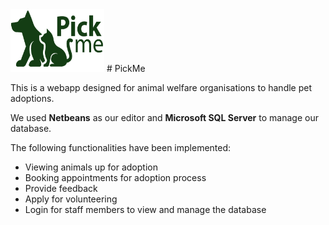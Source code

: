<img src="/images/logo.png" width="150" height="100">
# PickMe

This is a webapp designed for animal welfare organisations to handle pet adoptions.

We used **Netbeans** as our editor and **Microsoft SQL Server** to manage our database.

The following functionalities have been implemented:


  - Viewing animals up for adoption
  - Booking appointments for adoption process
  - Provide feedback
  - Apply for volunteering
  - Login for staff members to view and manage the database

